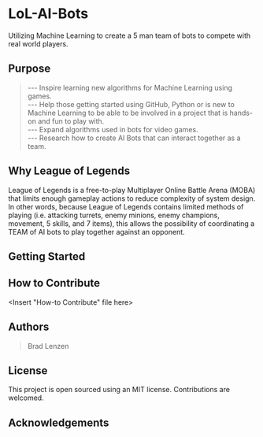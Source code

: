 # LoL-AI-Bots
Utilizing Machine Learning to create a 5 man team of bots to compete with real world players.
  
## Purpose
  >--- Inspire learning new algorithms for Machine Learning using games.<br/>
  >--- Help those getting started using GitHub, Python or is new to Machine Learning to be able to be involved in a project that is hands-on and fun to play with.<br/>
  >--- Expand algorithms used in bots for video games.<br/>
  >--- Research how to create AI Bots that can interact together as a team.<br/>
  
## Why League of Legends
  League of Legends is a free-to-play Multiplayer Online Battle Arena (MOBA) that limits enough gameplay actions to reduce complexity of system design. In other words, because League of Legends contains limited methods of playing (i.e. attacking turrets, enemy minions, enemy champions, movement, 5 skills, and 7 items), this allows the possibility of coordinating a TEAM of AI bots to play together against an opponent. 

## Getting Started
<Insert How-to Download here>

## How to Contribute
<Insert "How-to Contribute" file here>

## Authors
  > Brad Lenzen

## License
This project is open sourced using an MIT license.
Contributions are welcomed.

## Acknowledgements
<Insert Acknowledgements>
